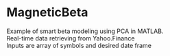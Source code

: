 # MagneticBeta

Example of smart beta modeling using PCA in MATLAB.  
Real-time data retrieving from Yahoo.Finance  
Inputs are array of symbols and desired date frame  

